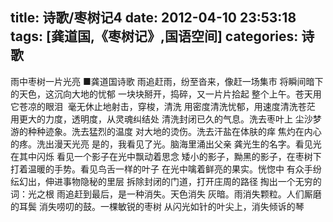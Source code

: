 title: 诗歌/枣树记4
date: 2012-04-10 23:53:18
tags: [龚道国,《枣树记》,国语空间]
categories: 诗歌
---
  雨中枣树一片光亮
   ■龚道国诗歌
  雨追赶雨，纷至沓来，像赶一场集市
  将瞬间暗下的天色，这沉向大地的忧郁
  一块块掰开，捣碎，又一片片拾起
  整个上午。苍天用它苍凉的眼泪&nbsp;
  毫无休止地射击，穿梭，清洗
  用密度清洗忧郁，用速度清洗苍茫
  用更大的力度，透明度，从灵魂纠结处
  清洗封闭已久的气息。洗去枣叶上
  尘沙梦游的种种迹象。洗去猛烈的温度
  对大地的烫<!-- more -->伤。洗去汗盐在体肤的痒
  焦灼在内心的疼。洗出漫天光亮
  是的，我看见了光。脑海里涌出父亲
  龚光生的名字。看见光在其中闪烁
  看见一个影子在光中飘动着思念
  矮小的影子，黝黑的影子，在枣树下
  打着温暖的手势。看见鸟舌一样的叶子
  在光中噙着鲜亮的果实。恍惚中
  有众手纷纭幻出，伸进事物隐秘的里层
  拆除封闭的门道，打开庄周的路径
  掏出一个无穷的词：光之根
  雨追赶到最后，是一种消失。天色消失
  灰暗。雨消失颗粒。人们厮磨的耳鬓
  消失唠叨的鼓。一棵敏锐的枣树
  从闪光如针的叶尖上，消失倾诉的琴
